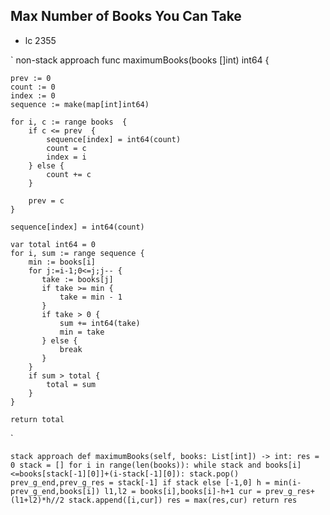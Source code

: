 ## Max Number of Books You Can Take

- lc 2355




`
non-stack approach
func maximumBooks(books []int) int64 {

    prev := 0
    count := 0
    index := 0
    sequence := make(map[int]int64)

    for i, c := range books  {
        if c <= prev  {
            sequence[index] = int64(count)
            count = c
            index = i 
        } else {
            count += c
        }

        prev = c
    }

    sequence[index] = int64(count)

    var total int64 = 0
    for i, sum := range sequence {
        min := books[i]
        for j:=i-1;0<=j;j-- {
           take := books[j] 
           if take >= min {
               take = min - 1
           }
           if take > 0 {
               sum += int64(take)
               min = take
           } else {
               break
           }
        }
        if sum > total {
            total = sum
        }
    }
    
    return total
`

`
stack approach
    def maximumBooks(self, books: List[int]) -> int:
        res = 0
        stack = []
        for i in range(len(books)):
            while stack and books[i]<=books[stack[-1][0]]+(i-stack[-1][0]):
                stack.pop()
            prev_g_end,prev_g_res = stack[-1] if stack else [-1,0]
            h = min(i-prev_g_end,books[i])
            l1,l2 = books[i],books[i]-h+1
            cur = prev_g_res+(l1+l2)*h//2
            stack.append([i,cur])
            res = max(res,cur)
        return res
`